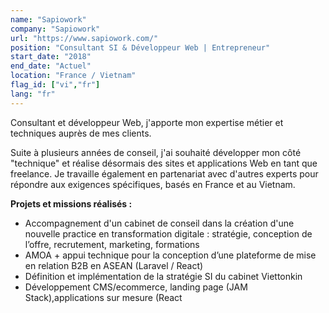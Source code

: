 ```yaml
---
name: "Sapiowork"
company: "Sapiowork"
url: "https://www.sapiowork.com/"
position: "Consultant SI & Développeur Web | Entrepreneur"
start_date: "2018"
end_date: "Actuel"
location: "France / Vietnam"
flag_id: ["vi","fr"]
lang: "fr"
---
```


Consultant et développeur Web, j'apporte mon expertise métier et techniques auprès de mes clients.

Suite à plusieurs années de conseil, j'ai souhaité développer mon côté "technique" et réalise désormais des sites et applications Web en tant que freelance. Je travaille également en partenariat avec d'autres experts pour répondre aux exigences spécifiques, basés en France et au Vietnam.

__**Projets et missions réalisés :**__
* Accompagnement d'un cabinet de conseil dans la création d'une nouvelle practice en transformation digitale : stratégie, conception de l’offre, recrutement, marketing, formations
* AMOA + appui technique pour la conception d’une plateforme de mise en relation B2B en ASEAN (Laravel / React)
* Définition et implémentation de la stratégie SI du cabinet Viettonkin
* Développement CMS/ecommerce, landing page (JAM Stack),applications sur mesure (React